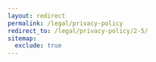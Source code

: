 ```yaml
---
layout: redirect
permalink: /legal/privacy-policy
redirect_to: /legal/privacy-policy/2-5/
sitemap:
  exclude: true
---
```

